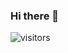 ### Hi there 👋
![visitors](https://visitor-badge.glitch.me/badge?page_id=chrismacdonaldw.chrismacdonaldw)
